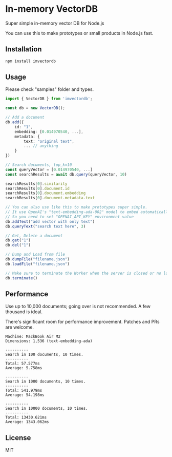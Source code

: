 # In-memory VectorDB

Super simple in-memory vector DB for Node.js

You can use this to make prototypes or small products in Node.js fast.

## Installation

```sh
npm install imvectordb
```

## Usage

Please check "samples" folder and types.

```typescript
import { VectorDB } from 'imvectordb';

const db = new VectorDB();

// Add a document
db.add({
    id: "1",
    embedding: [0.014970540, ...],
    metadata: {
        text: "original text",
        ... // anything
    }
})

// Search documents, top_k=10
const queryVector = [0.014970540, ...]
const searchResults = await db.query(queryVector, 10)

searchResults[0].similarity
searchResults[0].document.id
searchResults[0].document.embedding
searchResults[0].document.metadata.text

// You can also use like this to make prototypes super simple.
// It use OpenAI's "text-embedding-ada-002" model to embed automatically
// So you need to set "OPENAI_API_KEY" environment value
db.addText("add vector with only text")
db.queryText("search text here", 3)

// Get, Delete a document
db.get("1")
db.del("1")

// Dump and Load from file
db.dumpFile("filename.json")
db.loadFile("filename.json")

// Make sure to terminate the Worker when the server is closed or no longer needed.
db.terminate()
```

## Performance

Use up to 10,000 documents; going over is not recommended. A few thousand is ideal.

There's significant room for performance improvement. Patches and PRs are welcome.

```
Machine: MackBook Air M2
Dimensions: 1,536 (text-embedding-ada)

----------
Search in 100 documents, 10 times.
----------
Total: 57.577ms
Average: 5.758ms

----------
Search in 1000 documents, 10 times.
----------
Total: 541.979ms
Average: 54.198ms

----------
Search in 10000 documents, 10 times.
----------
Total: 13430.621ms
Average: 1343.062ms
```

## License

MIT